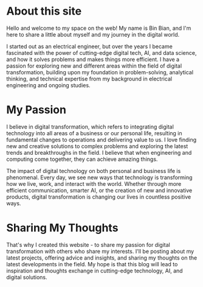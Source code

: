 # About this site
Hello and welcome to my space on the web! My name is Bin Bian, and I'm here to share a little about myself and my journey in the digital world.

I started out as an electrical engineer, but over the years I became fascinated with the power of cutting-edge digital tech, AI, and data science, and how it solves problems and makes things more efficient. I have a passion for exploring new and different areas within the field of digital transformation, building upon my foundation in problem-solving, analytical thinking, and technical expertise from my background in electrical engineering and ongoing studies.

# My Passion
I believe in digital transformation, which refers to integrating digital technology into all areas of a business or our personal life, resulting in fundamental changes to operations and delivering value to us. I love finding new and creative solutions to complex problems and exploring the latest trends and breakthroughs in the field. I believe that when engineering and computing come together, they can achieve amazing things.

The impact of digital technology on both personal and business life is phenomenal. Every day, we see new ways that technology is transforming how we live, work, and interact with the world. Whether through more efficient communication, smarter AI, or the creation of new and innovative products, digital transformation is changing our lives in countless positive ways.

# Sharing My Thoughts
That's why I created this website - to share my passion for digital transformation with others who share my interests. I'll be posting about my latest projects, offering advice and insights, and sharing my thoughts on the latest developments in the field. My hope is that this blog will lead to inspiration and thoughts exchange in cutting-edge technology, AI, and digital solutions.
